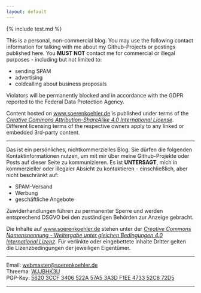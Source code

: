 ```yaml
---
layout: default
---
```

{% include test.md %}

This is a personal, non-commercial blog. You may use the following contact information for talking with me about my Github-Projects or postings published here. You **MUST NOT** contact me for commercial or illegal purposes - including but not limited to:
- sending SPAM
- advertising
- coldcalling about business proposals

Violators will be permanently blocked and in accordance with the GDPR reported to the Federal Data Protection Agency.

Content hosted on www.soerenkoehler.de is published under terms of the [_Creative Commons Attribution-ShareAlike 4.0 International License_](http://creativecommons.org/licenses/by-sa/4.0/). Different licensing terms of the respective owners apply to any linked or embedded 3rd-party content.

----
Das ist ein persönliches, nichtkommerzielles Blog. Sie dürfen die folgenden Kontaktinformationen nutzen, um mit mir über meine Github-Projekte oder Posts auf dieser Seite zu kommunizieren. Es ist **UNTERSAGT**, mich in kommerzieller oder illegaler Absicht zu kontaktieren - einschließlich, aber nicht beschränkt auf:
- SPAM-Versand
- Werbung
- geschäftliche Angebote

Zuwiderhandlungen führen zu permanenter Sperre und werden entsprechend DSGVO bei den zuständigen Behörden zur Anzeige gebracht.

Die Inhalte auf www.soerenkoehler.de stehen unter der [_Creative Commons Namensnennung - Weitergabe unter gleichen Bedingungen 4.0 International Lizenz_](http://creativecommons.org/licenses/by-sa/4.0/). Für verlinkte oder eingebettete Inhalte Dritter gelten die Lizenzbedingungen der jeweiligen Eigentümer.

----
Email: [webmaster@soerenkoehler.de](mailto:webmaster@soerenkoehler.de)  
Threema: [WJJBHK3U](threema://add?id=WJJBHK3U)  
PGP-Key: [5620 3CCF 3406 522A 57A5  3A3D F1EE 4733 52C8 72D5](pgp-key.html)

----
